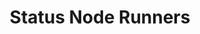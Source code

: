 ---
title: Status Node Runners
description: Become a Status Node Runner. Decentralize the world. Earn SNT. Apply to our special incentives program. 
layout: status-nodes
---